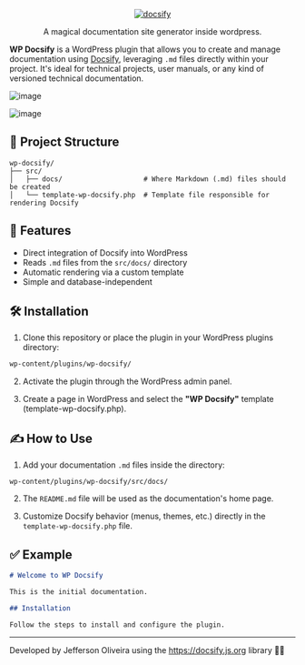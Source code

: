 <p align="center">
  <a href="https://docsify.js.org">
    <img alt="docsify" src="https://docsify.js.org/_media/icon.svg">
  </a>
</p>

<p align="center">
  A magical documentation site generator inside wordpress.
</p>

**WP Docsify** is a WordPress plugin that allows you to create and manage documentation using [Docsify](https://docsify.js.org/), leveraging `.md` files directly within your project. It's ideal for technical projects, user manuals, or any kind of versioned technical documentation.

![image](https://github.com/user-attachments/assets/00a41df7-1b7b-4987-80b7-6fbea95e2070)

![image](https://github.com/user-attachments/assets/ef471225-3e9b-4690-81e1-2c201924685a)

## 📁 Project Structure

```
wp-docsify/
├── src/
│   ├── docs/                    # Where Markdown (.md) files should be created
│   └── template-wp-docsify.php  # Template file responsible for rendering Docsify
```

## 🧩 Features

- Direct integration of Docsify into WordPress
- Reads `.md` files from the `src/docs/` directory
- Automatic rendering via a custom template
- Simple and database-independent

## 🛠️ Installation

1. Clone this repository or place the plugin in your WordPress plugins directory:

```bash
wp-content/plugins/wp-docsify/
```

2. Activate the plugin through the WordPress admin panel.

3. Create a page in WordPress and select the **"WP Docsify"** template (template-wp-docsify.php).

## ✍️ How to Use

1. Add your documentation `.md` files inside the directory:

```
wp-content/plugins/wp-docsify/src/docs/
```

2. The `README.md` file will be used as the documentation's home page.

3. Customize Docsify behavior (menus, themes, etc.) directly in the `template-wp-docsify.php` file.

## ✅ Example

```markdown
# Welcome to WP Docsify

This is the initial documentation.

## Installation

Follow the steps to install and configure the plugin.
```

---

Developed by Jefferson Oliveira using the https://docsify.js.org library 🧑‍💻
